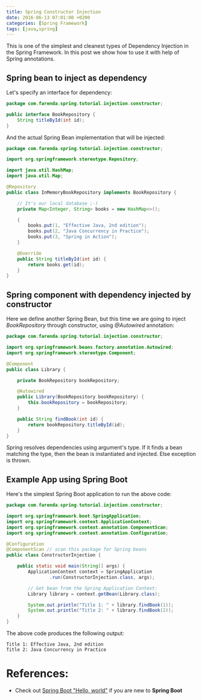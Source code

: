 ```yaml
---
title: Spring Constructor Injection
date: 2016-06-13 07:01:00 +0200
categories: [Spring Framework]
tags: [java,spring]
---
```



This is one of the simplest and cleanest types of Dependency Injection in
the Spring Framework. In this post we show how to use it with help of
Spring annotations.

<!--more-->


## Spring bean to inject as dependency

Let's specify an interface for dependency:
```java
package com.farenda.spring.tutorial.injection.constructor;

public interface BookRepository {
    String titleById(int id);
}
```

And the actual Spring Bean implementation that will be injected:
```java
package com.farenda.spring.tutorial.injection.constructor;

import org.springframework.stereotype.Repository;

import java.util.HashMap;
import java.util.Map;

@Repository
public class InMemoryBookRepository implements BookRepository {

    // It's our local database ;-)
    private Map<Integer, String> books = new HashMap<>();

    {
        books.put(1, "Effective Java, 2nd edition");
        books.put(2, "Java Concurrency in Practice");
        books.put(3, "Spring in Action");
    }

    @Override
    public String titleById(int id) {
        return books.get(id);
    }
}
```
## Spring component with dependency injected by constructor

Here we define another Spring Bean, but this time we are going to inject
_BookRepository_ through constructor, using *@Autowired* annotation:
```java
package com.farenda.spring.tutorial.injection.constructor;

import org.springframework.beans.factory.annotation.Autowired;
import org.springframework.stereotype.Component;

@Component
public class Library {

    private BookRepository bookRepository;

    @Autowired
    public Library(BookRepository bookRepository) {
        this.bookRepository = bookRepository;
    }

    public String findBook(int id) {
        return bookRepository.titleById(id);
    }
}
```

Spring resolves dependencies using argument's type. If it finds a bean
matching the type, then the bean is instantiated and injected. Else exception is
thrown.


## Example App using Spring Boot

Here's the simplest Spring Boot application to run the above code:
```java
package com.farenda.spring.tutorial.injection.constructor;

import org.springframework.boot.SpringApplication;
import org.springframework.context.ApplicationContext;
import org.springframework.context.annotation.ComponentScan;
import org.springframework.context.annotation.Configuration;

@Configuration
@ComponentScan // scan this package for Spring beans
public class ConstructorInjection {

    public static void main(String[] args) {
        ApplicationContext context = SpringApplication
                .run(ConstructorInjection.class, args);

        // Get bean from the Spring Application Context:
        Library library = context.getBean(Library.class);

        System.out.println("Title 1: " + library.findBook(1));
        System.out.println("Title 2: " + library.findBook(2));
    }
}
```

The above code produces the following output:

    Title 1: Effective Java, 2nd edition
    Title 2: Java Concurrency in Practice


# References:

- Check out [Spring Boot "Hello, world"](https://farenda.com/spring/spring-boot-hello-world) if you are new to **Spring Boot**

